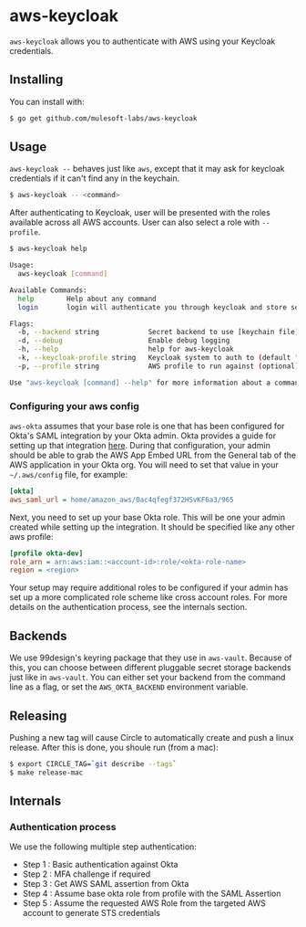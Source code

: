 # aws-keycloak

`aws-keycloak` allows you to authenticate with AWS using your Keycloak credentials.

## Installing

You can install with:

```bash
$ go get github.com/mulesoft-labs/aws-keycloak
```

## Usage

`aws-keycloak --` behaves just like `aws`, except that it may ask for keycloak credentials if it can't find any in the keychain.

```bash
$ aws-keycloak -- <command>
```

After authenticating to Keycloak, user will be presented with the roles available across all AWS accounts. User can also select a role with `--profile`.

```bash
$ aws-keycloak help

Usage:
  aws-keycloak [command]

Available Commands:
  help        Help about any command
  login       login will authenticate you through keycloak and store session (a way to test that your credentials work).

Flags:
  -b, --backend string            Secret backend to use [keychain file]
  -d, --debug                     Enable debug logging
  -h, --help                      help for aws-keycloak
  -k, --keycloak-profile string   Keycloak system to auth to (default "id")
  -p, --profile string            AWS profile to run against (optional)

Use "aws-keycloak [command] --help" for more information about a command.
```


### Configuring your aws config

`aws-okta` assumes that your base role is one that has been configured for Okta's SAML integration by your Okta admin. Okta provides a guide for setting up that integration [here](https://support.okta.com/help/servlet/fileField?retURL=%2Fhelp%2Farticles%2FKnowledge_Article%2FAmazon-Web-Services-and-Okta-Integration-Guide&entityId=ka0F0000000MeyyIAC&field=File_Attachment__Body__s).  During that configuration, your admin should be able to grab the AWS App Embed URL from the General tab of the AWS application in your Okta org.  You will need to set that value in your `~/.aws/config` file, for example:

```ini
[okta]
aws_saml_url = home/amazon_aws/0ac4qfegf372HSvKF6a3/965
```

Next, you need to set up your base Okta role.  This will be one your admin created while setting up the integration.  It should be specified like any other aws profile:

```ini
[profile okta-dev]
role_arn = arn:aws:iam::<account-id>:role/<okta-role-name>
region = <region>
```

Your setup may require additional roles to be configured if your admin has set up a more complicated role scheme like cross account roles.  For more details on the authentication process, see the internals section.

## Backends

We use 99design's keyring package that they use in `aws-vault`.  Because of this, you can choose between different pluggable secret storage backends just like in `aws-vault`.  You can either set your backend from the command line as a flag, or set the `AWS_OKTA_BACKEND` environment variable.

## Releasing

Pushing a new tag will cause Circle to automatically create and push a linux release.  After this is done, you shoule run (from a mac):

```bash
$ export CIRCLE_TAG=`git describe --tags`
$ make release-mac
```

## Internals

### Authentication process

We use the following multiple step authentication:

- Step 1 : Basic authentication against Okta
- Step 2 : MFA challenge if required
- Step 3 : Get AWS SAML assertion from Okta
- Step 4 : Assume base okta role from profile with the SAML Assertion
- Step 5 : Assume the requested AWS Role from the targeted AWS account to generate STS credentials
